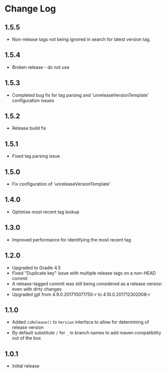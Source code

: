 # Change Log

## 1.5.5
* Non-release tags not being ignored in search for latest version tag.

## 1.5.4
* Broken release - do not use

## 1.5.3
* Completed bug fix for tag parsing and 'unreleaseVersionTemplate' configuration issues

## 1.5.2
* Release build fix

## 1.5.1
* Fixed tag parsing issue

## 1.5.0
* Fix configuration of 'unreleaseVersionTemplate'

## 1.4.0
* Optimise most recent tag lookup

## 1.3.0
* Improved performance for identifying the most recent tag

## 1.2.0
* Upgraded to Gradle 4.5
* Fixed "Duplicate key" issue with multiple release tags on a non-HEAD commit
* A release-tagged commit was still being considered as a release version even with dirty changes
* Upgraded jgit from 4.9.0.201710071750-r to 4.10.0.201712302008-r
## 1.1.0
* Added `isRelease()` to `Version` interface to allow for determining of release version
* By default substitute `/` for `_` in branch names to add maven compatibility out of the box

## 1.0.1
* Initial release
